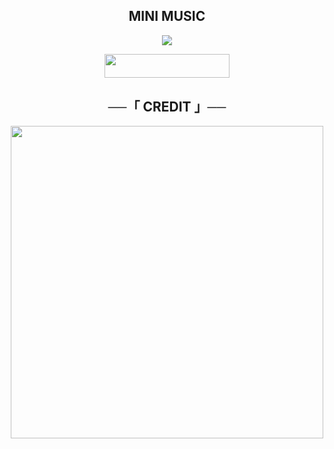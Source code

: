 <h2 align="center">
    MINI MUSIC
</h2>

<p align="center">
  <img src="https://telegra.ph/file/082bc623414ef9d6dccbc.jpg">
</p>
<p align="center"><a href="https://heroku.com/deploy?template=https://github.com/Kenzuuu/Shinobi-MusicMini"> <img src="https://img.shields.io/badge/DEPLOY-magenta" width="200" height="38.45"/></a></p>

<h2 align="center">
    ──「 CREDIT 」──
</h2>

<p align="center">
<a href="https://t.me/triplenineee"> <img src="https://img.shields.io/badge/TELEGRAM-magenta" width="500" /> </a>
</p>























